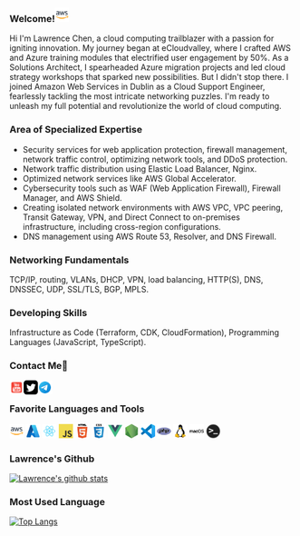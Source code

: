 ### Welcome!<code><img height="25" src="https://raw.githubusercontent.com/github/explore/80688e429a7d4ef2fca1e82350fe8e3517d3494d/topics/aws/aws.png"></code>

Hi I'm Lawrence Chen, a cloud computing trailblazer with a passion for igniting innovation. My journey began at eCloudvalley, where I crafted AWS and Azure training modules that electrified user engagement by 50%. As a Solutions Architect, I spearheaded Azure migration projects and led cloud strategy workshops that sparked new possibilities. But I didn't stop there. I joined Amazon Web Services in Dublin as a Cloud Support Engineer, fearlessly tackling the most intricate networking puzzles. I'm ready to unleash my full potential and revolutionize the world of cloud computing.</br>

### Area of Specialized Expertise 

* Security services for web application protection, firewall management, network traffic control, optimizing network tools, and DDoS protection.
* Network traffic distribution using Elastic Load Balancer, Nginx.
* Optimized network services like AWS Global Accelerator.
* Cybersecurity tools such as WAF (Web Application Firewall), Firewall Manager, and AWS Shield.
* Creating isolated network environments with AWS VPC, VPC peering, Transit Gateway, VPN, and Direct Connect to on-premises infrastructure, including cross-region configurations.
* DNS management using AWS Route 53, Resolver, and DNS Firewall.

### Networking Fundamentals 
TCP/IP, routing, VLANs, DHCP, VPN, load balancing, HTTP(S), DNS, DNSSEC, UDP, SSL/TLS, BGP, MPLS.

### Developing Skills
Infrastructure as Code (Terraform, CDK, CloudFormation), Programming Languages (JavaScript, TypeScript).



### Contact Me📱

<a href="https://www.youtube.com/c/AWSLC">
  <img align="left" alt="K.JDong | Youtube" width="25px" src="https://raw.githubusercontent.com/lawrencechen0921/lawrencechen0921/master/assets/youtube.svg" />
</a>
<a href="https://twitter.com/awslc0921">
  <img align="left" alt="K.JDong | Twitter" width="25px" src="https://raw.githubusercontent.com/lawrencechen0921/lawrencechen0921/master/assets/twitter.svg" />
</a>
<a href="https://t.me/awslc">
  <img align="left" alt="K.JDong | Telegram" width="25px" src="https://raw.githubusercontent.com/lawrencechen0921/lawrencechen0921/master/assets/telegram.svg" />
</a>

<br>

### Favorite Languages and Tools
<code><img height="25" src="https://raw.githubusercontent.com/github/explore/80688e429a7d4ef2fca1e82350fe8e3517d3494d/topics/aws/aws.png"></code>
<code><img height="25" src="https://raw.githubusercontent.com/github/explore/80688e429a7d4ef2fca1e82350fe8e3517d3494d/topics/azure/azure.png"></code> 
<code><img height="25" src="https://raw.githubusercontent.com/github/explore/80688e429a7d4ef2fca1e82350fe8e3517d3494d/topics/react/react.png"></code> 
<code><img height="25" src="https://raw.githubusercontent.com/github/explore/80688e429a7d4ef2fca1e82350fe8e3517d3494d/topics/javascript/javascript.png"></code>
<code><img height="25" src="https://raw.githubusercontent.com/github/explore/80688e429a7d4ef2fca1e82350fe8e3517d3494d/topics/html/html.png"></code>
<code><img height="25" src="https://raw.githubusercontent.com/github/explore/80688e429a7d4ef2fca1e82350fe8e3517d3494d/topics/css/css.png"></code>
<code><img height="25" src="https://raw.githubusercontent.com/github/explore/80688e429a7d4ef2fca1e82350fe8e3517d3494d/topics/vue/vue.png"></code>
<code><img height="25" src="https://raw.githubusercontent.com/github/explore/80688e429a7d4ef2fca1e82350fe8e3517d3494d/topics/nodejs/nodejs.png"></code>
<code><img height="25" src="https://raw.githubusercontent.com/github/explore/80688e429a7d4ef2fca1e82350fe8e3517d3494d/topics/visual-studio-code/visual-studio-code.png"></code>
<code><img height="25" src="https://raw.githubusercontent.com/github/explore/80688e429a7d4ef2fca1e82350fe8e3517d3494d/topics/php/php.png"></code> 
<code><img height="25" src="https://raw.githubusercontent.com/github/explore/80688e429a7d4ef2fca1e82350fe8e3517d3494d/topics/linux/linux.png"></code> 
<code><img height="25" src="https://raw.githubusercontent.com/github/explore/80688e429a7d4ef2fca1e82350fe8e3517d3494d/topics/macos/macos.png"></code> 
<code><img height="25" src="https://raw.githubusercontent.com/github/explore/80688e429a7d4ef2fca1e82350fe8e3517d3494d/topics/terminal/terminal.png"></code>  

### Lawrence's Github
[![Lawrence's github stats](https://github-readme-stats.vercel.app/api?username=techwithlc&show_icons=true&theme=tokyonight)](https://github.com/anuraghazra/github-readme-stats)

### Most Used Language
[![Top Langs](https://github-readme-stats.vercel.app/api/top-langs/?username=techwithlc&layout=compact&theme=tokyonight)](https://github.com/anuraghazra/github-readme-stats)

